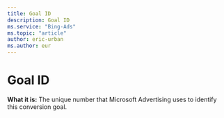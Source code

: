 ```yaml
---
title: Goal ID
description: Goal ID
ms.service: "Bing-Ads"
ms.topic: "article"
author: eric-urban
ms.author: eur
---
```


# Goal ID

**What it is:** The unique number that Microsoft Advertising uses to identify this conversion goal.



